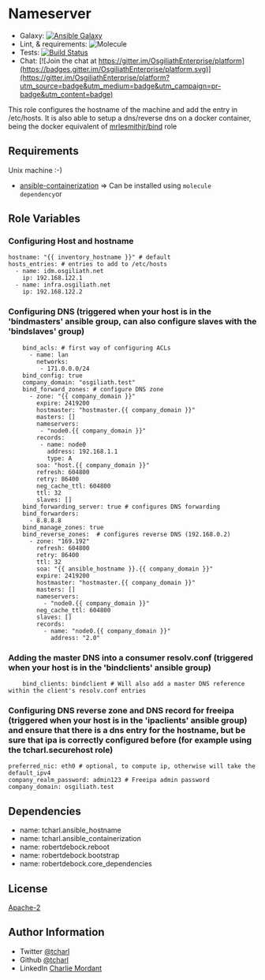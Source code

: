 Nameserver
=========

* Galaxy: [![Ansible Galaxy](https://img.shields.io/badge/galaxy-tcharl.ansible_nameserver-660198.svg?style=flat)](https://galaxy.ansible.com/tcharl/ansible_nameserver)
* Lint,  & requirements: ![Molecule](https://github.com/OsgiliathEnterprise/ansible-nameserver/workflows/Molecule/badge.svg)
* Tests: [![Build Status](https://travis-ci.com/OsgiliathEnterprise/ansible-nameserver.svg?branch=master)](https://travis-ci.com/OsgiliathEnterprise/ansible-nameserver)
* Chat: [![Join the chat at https://gitter.im/OsgiliathEnterprise/platform](https://badges.gitter.im/OsgiliathEnterprise/platform.svg)](https://gitter.im/OsgiliathEnterprise/platform?utm_source=badge&utm_medium=badge&utm_campaign=pr-badge&utm_content=badge)

This role configures the hostname of the machine and add the entry in /etc/hosts.
It is also able to setup a dns/reverse dns on a docker container, being the docker equivalent of [mrlesmithjr/bind](https://github.com/mrlesmithjr/ansible-bind) role

Requirements
------------

Unix machine :-)
* [ansible-containerization](https://galaxy.ansible.com/tcharl/ansible_containerization)
=> Can be installed using `molecule dependency`or  

Role Variables
--------------

### Configuring Host and hostname
```
hostname: "{{ inventory_hostname }}" # default
hosts_entries: # entries to add to /etc/hosts
  - name: idm.osgiliath.net
    ip: 192.168.122.1
  - name: infra.osgiliath.net
    ip: 192.168.122.2
```

### Configuring DNS (triggered when your host is in the 'bindmasters' ansible group, can also configure slaves with the 'bindslaves' group)

```
    bind_acls: # first way of configuring ACLs
      - name: lan
        networks:
         - 171.0.0.0/24
    bind_config: true
    company_domain: "osgiliath.test"
    bind_forward_zones: # configure DNS zone
      - zone: "{{ company_domain }}"
        expire: 2419200
        hostmaster: "hostmaster.{{ company_domain }}"
        masters: []
        nameservers:
         - "node0.{{ company_domain }}"
        records:
         - name: node0
           address: 192.168.1.1
           type: A
        soa: "host.{{ company_domain }}"
        refresh: 604800
        retry: 86400
        neg_cache_ttl: 604800
        ttl: 32
        slaves: []
    bind_forwarding_server: true # configures DNS forwarding
    bind_forwarders:
      - 8.8.8.8
    bind_manage_zones: true
    bind_reverse_zones:  # configures reverse DNS (192.168.0.2)
      - zone: "169.192"
        refresh: 604800
        retry: 86400
        ttl: 32
        soa: "{{ ansible_hostname }}.{{ company_domain }}"
        expire: 2419200
        hostmaster: "hostmaster.{{ company_domain }}"
        masters: []
        nameservers:
          - "node0.{{ company_domain }}"
        neg_cache_ttl: 604800
        slaves: []
        records:
          - name: "node0.{{ company_domain }}"
            address: "2.0"
```

### Adding the master DNS into a consumer resolv.conf (triggered when your host is in the 'bindclients' ansible group)

```
    bind_clients: bindclient # Will also add a master DNS reference within the client's resolv.conf entries
```

### Configuring DNS reverse zone and DNS record for freeipa (triggered when your host is in the 'ipaclients' ansible group) and ensure that there is a dns entry for the hostname, but be sure that ipa is correctly configured before (for example using the tcharl.securehost role)

```
preferred_nic: eth0 # optional, to compute ip, otherwise will take the default_ipv4
company_realm_password: admin123 # Freeipa admin password
company_domain: osgiliath.test
```

Dependencies
------------

  - name: tcharl.ansible_hostname
  - name: tcharl.ansible_containerization
  - name: robertdebock.reboot
  - name: robertdebock.bootstrap
  - name: robertdebock.core_dependencies

License
-------


[Apache-2](https://www.apache.org/licenses/LICENSE-2.0)

Author Information
------------------

* Twitter [@tcharl](https://twitter.com/Tcharl)
* Github [@tcharl](https://github.com/Tcharl)
* LinkedIn [Charlie Mordant](https://www.linkedin.com/in/charlie-mordant-51796a97/)
